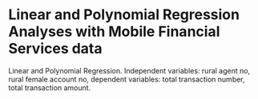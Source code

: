 # Linear and Polynomial Regression Analyses with Mobile Financial Services data


Linear and Polynomial Regression. 
Independent variables: rural agent no, rural female account no, dependent variables: total transaction number, total transaction amount. 
